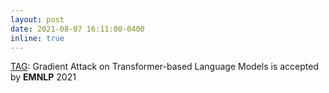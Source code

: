 ```yaml
---
layout: post
date: 2021-08-07 16:11:00-0400
inline: true
---
```

<a href="https://arxiv.org/abs/2103.06819">TAG</a>: Gradient Attack on Transformer-based Language Models is accepted by <b>EMNLP</b> 2021